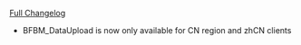[Full Changelog](https://github.com/BigFootTeam/BFBlackMarket/compare/r3...0b60c272be3b8ebfce3ce852fde92270bf062a9a)

- BFBM_DataUpload is now only available for CN region and zhCN clients
